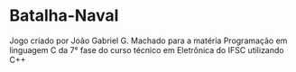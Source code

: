 # Batalha-Naval
Jogo criado por João Gabriel G. Machado para a matéria Programação em linguagem C da 7° fase do curso técnico em Eletrônica do IFSC utilizando C++
